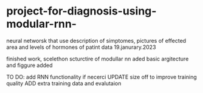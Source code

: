 # project-for-diagnosis-using-modular-rnn-
neural networsk that use description of simptomes, pictures of effected area and levels of hormones of patint 
data 19.janurary.2023

finished work, scelethon scturctire of modullar nn aded
basic argitecture and figgure added

TO DO:
add RNN functionality if necerci
UPDATE size off to improve training quality 
ADD extra training data and evalutaion 
